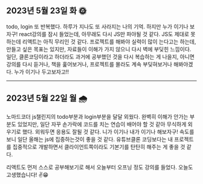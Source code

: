 <h2>2023년 5월 23일 화 🌞</h2>
todo, login 또 반복했다. 하루가 지나도 또 사라지는 나의 기억. 하지만 누가 이기나 보자구! 
react강의를 잠시 들었는데, 아무래도 다시 JS만 파야될 것 같다. JS도 제대로 못하는데 리액트는 아직 무리인 것 같다. 
프로젝트를 해봐야 실력이 많이 는다고는 하는데, 만들고 싶은 목표는 있지만, 자료들이 이해가 가지 않으니 다시 벽에 부딪힌 느낌이다. 일단, 클론코딩이라고 하더라도 과거에 공부했던 것을 다시 복습하는 게 나을지, 아니면 강의를 다시 듣거나, 책을 훑어보거나, 프로젝트를 몰라도 계속 부딪혀보거나 해봐야겠다. 
누가 이기나 두고보자고!!

<hr>
<h2>2023년 5월 22일 월 🌧️</h2>

노마드코더 js챌린지의 todo부분과 login부분을 달달 외웠다.
완벽히 이해가 안가는 부분도 있었지만, 일단 자꾸 손가락에 코드를 치는 연습이 배어야 할 것 같아 무식하게 외우기로 했다.
외워두면 응용도 잘될 것 같다. 니가 이기나 내가 이기나 해보자구!
속도를 보니 일단 올해는 js에 집중하는것이 좋을 것 같다.
유튜브클론 코딩보다는 내 프로젝트를 집중적으로 개발하면서 클라이언트쪽이라도 기본기를 탄탄히 해주는 게 좋을 것 같다.

리액트도 먼저 스스로 공부해보기로 해서 오늘부터 오프닝 정도 강의를 들었다. 오늘도 고생했습니다! ✌️😁
